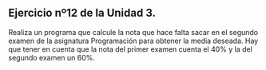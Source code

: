 ## Ejercicio nº12 de la Unidad 3.

Realiza un programa que calcule la nota que hace falta sacar en el segundo
examen de la asignatura Programación para obtener la media deseada. Hay
que tener en cuenta que la nota del primer examen cuenta el 40% y la del
segundo examen un 60%.